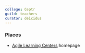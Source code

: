 ```yaml
---
college: Ceptr
guild: teachers
curator: deicidus
---
```

### Places
* [Agile Learning Centers](http://agilelearningcenters.org/) homepage
